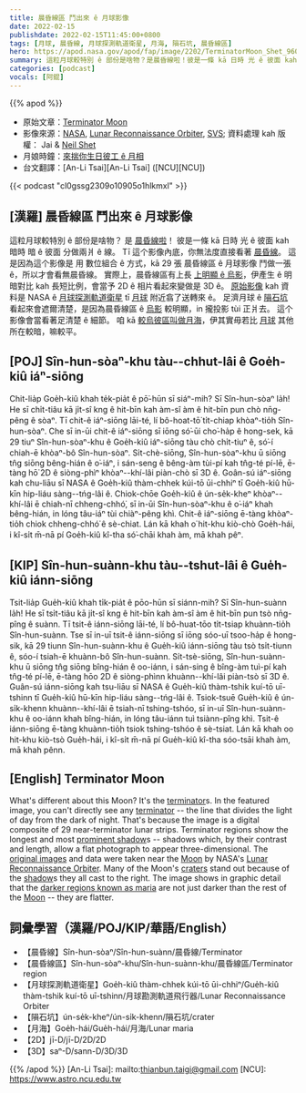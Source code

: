 ```yaml
---
title: 晨昏線區 鬥出來 ê 月球影像
date: 2022-02-15
publishdate: 2022-02-15T11:45:00+0800
tags: [月球, 晨昏線, 月球探測軌道衛星, 月海, 隕石坑, 晨昏線區]
hero: https://apod.nasa.gov/apod/fap/image/2202/TerminatorMoon_Shet_960.jpg
summary: 這粒月球較特別 ê 部份是啥物？是晨昏線啦！彼是一條 kā 日時 光 ê 彼面 kah 暗時 暗 ê 彼面 分做兩爿 ê 線。
categories: [podcast]
vocals: [阿錕]
---
```


{{% apod %}}

- 原始文章：[Terminator Moon](https://apod.nasa.gov/apod/ap220215.html)
- 影像來源：[NASA](https://www.nasa.gov/), [Lunar Reconnaissance Orbiter](https://lunar.gsfc.nasa.gov/), [SVS](https://svs.gsfc.nasa.gov/); 資料處理 kah 版權： Jai & [Neil Shet](mailto:neilshet@gmail.com)
- 月娘時鐘：[來揣你生日彼工 ê 月相](https://svs.gsfc.nasa.gov/4955)
- 台文翻譯：[An-Li Tsai][An-Li Tsai] ([NCU][NCU])

{{< podcast "cl0gssg2309o10905o1hlkmxl" >}}

## [漢羅] 晨昏線區 鬥出來 ê 月球影像
這粒月球較特別 ê 部份是啥物？
是 [晨昏線啦][terminator 1]！
彼是一條 kā 日時 光 ê 彼面 kah 暗時 暗 ê 彼面 分做兩爿 ê 線。
Tī 這个影像內底，你無法度直接看著 [晨昏線][terminator 2]。
這是因為這个影像是 用 數位組合 ê 方式，kā 29 張 晨昏線區 ê 月球影像 鬥做一張 ê，所以才會看無晨昏線。
實際上，晨昏線區有上長 [上明顯 ê 烏影][prominent shadow]，伊產生 ê 明暗對比 kah 長短比例，會當予 2D ê 相片看起來變做是 3D ê。
[原始影像][original images] kah 資料是 NASA ê [月球探測軌道衛星][Lunar Reconnaissance Orbiter] tī [月球][Moon 1] 附近翕了送轉來 ê。
足濟月球 ê [隕石坑][craters] 看起來會遮爾清楚，是因為晨昏線區 ê [烏影][shadow t] 較明顯，in 攏投影 tùi 正爿去。
這个影像會當看著足清楚 ê 細節。
咱 kā [較烏彼區叫做月海][darker regions known as maria]，伊其實毋若比 [月球][Moon 2] 其他所在較暗，嘛較平。

## [POJ] Sîn-hun-sòaⁿ-khu tàu--chhut-lâi ê Goe̍h-kiû iáⁿ-siōng
Chit-lia̍p Goe̍h-kiû khah te̍k-pia̍t ê pō͘-hūn sī siáⁿ-mih?
Sī Sîn-hun-sòaⁿ la̍h!
He sī chi̍t-tiâu kā ji̍t-sî kng ê hit-bīn kah àm-sî àm ê hit-bīn pun chò nn̄g-pêng ê sòaⁿ.
Tī chit-ê iáⁿ-siōng lāi-té, lí bô-hoat-tō͘ ti̍t-chiap khòaⁿ-tio̍h Sîn-hun-sòaⁿ.
Che sī in-ūi chit-ê iáⁿ-siōng sī iōng só͘-ūi cho͘-ha̍p ê hong-sek, kā 29 tiuⁿ Sîn-hun-sòaⁿ-khu ê Goe̍h-kiû iáⁿ-siōng tàu chò chi̍t-tiuⁿ ê, só͘-í chiah-ē khòaⁿ-bô Sîn-hun-sòaⁿ.
Si̍t-chè-siōng, Sîn-hun-sòaⁿ-khu ū siōng tn̂g siōng bêng-hián ê o͘-iáⁿ, i sán-seng ê bêng-àm tùi-pí kah tn̂g-té pí-lē, ē-tàng hō͘ 2D ê siòng-phìⁿ khòaⁿ--khí-lâi piàn-chò sī 3D ê.
Goân-sú iáⁿ-siōng kah chu-liāu sī NASA ê Goe̍h-kiû thàm-chhek kúi-tō ūi-chhiⁿ tī Goe̍h-kiû hū-kīn hip-liáu sàng--tńg-lâi ê.
Chiok-chōe Goe̍h-kiû ê ún-se̍k-kheⁿ khòaⁿ--khí-lâi ē chiah-nī chheng-chhó͘, sī in-ūi Sîn-hun-sòaⁿ-khu ê o͘-iáⁿ khah bêng-hián, in lóng tâu-iáⁿ tùi chiàⁿ-pêng khì.
Chit-ê iáⁿ-siōng ē-tàng khòaⁿ-tio̍h chiok chheng-chhó͘ ê sè-chiat.
Lán kā khah o͘ hit-khu kiò-chò Goe̍h-hái, i kî-si̍t m̄-nā pí Goe̍h-kiû kî-tha só͘-chāi khah àm, mā khah pêⁿ.

## [KIP] Sîn-hun-suànn-khu tàu--tshut-lâi ê Gue̍h-kiû iánn-siōng
Tsit-lia̍p Gue̍h-kiû khah ti̍k-pia̍t ê pōo-hūn sī siánn-mih?
Sī Sîn-hun-suànn la̍h!
He sī tsi̍t-tiâu kā ji̍t-sî kng ê hit-bīn kah àm-sî àm ê hit-bīn pun tsò nn̄g-pîng ê suànn.
Tī tsit-ê iánn-siōng lāi-té, lí bô-huat-tōo ti̍t-tsiap khuànn-tio̍h Sîn-hun-suànn.
Tse sī in-uī tsit-ê iánn-siōng sī iōng sóo-uī tsoo-ha̍p ê hong-sik, kā 29 tiunn Sîn-hun-suànn-khu ê Gue̍h-kiû iánn-siōng tàu tsò tsi̍t-tiunn ê, sóo-í tsiah-ē khuànn-bô Sîn-hun-suànn.
Si̍t-tsè-siōng, Sîn-hun-suànn-khu ū siōng tn̂g siōng bîng-hián ê oo-iánn, i sán-sing ê bîng-àm tuì-pí kah tn̂g-té pí-lē, ē-tàng hōo 2D ê siòng-phìnn khuànn--khí-lâi piàn-tsò sī 3D ê.
Guân-sú iánn-siōng kah tsu-liāu sī NASA ê Gue̍h-kiû thàm-tshik kuí-tō uī-tshinn tī Gue̍h-kiû hū-kīn hip-liáu sàng--tńg-lâi ê.
Tsiok-tsuē Gue̍h-kiû ê ún-si̍k-khenn khuànn--khí-lâi ē tsiah-nī tshing-tshóo, sī in-uī Sîn-hun-suànn-khu ê oo-iánn khah bîng-hián, in lóng tâu-iánn tuì tsiànn-pîng khì.
Tsit-ê iánn-siōng ē-tàng khuànn-tio̍h tsiok tshing-tshóo ê sè-tsiat.
Lán kā khah oo hit-khu kiò-tsò Gue̍h-hái, i kî-si̍t m̄-nā pí Gue̍h-kiû kî-tha sóo-tsāi khah àm, mā khah pênn.

## [English] Terminator Moon
What's different about this Moon?
It's the [terminator][terminator 1]s.
In the featured image, you can't directly see any [terminator][terminator 2] -- the line that divides the light of day from the dark of night.
That's because the image is a digital composite of 29 near-terminator lunar strips.
Terminator regions show the longest and most [prominent shadow][prominent shadow]s -- shadows which, by their contrast and length, allow a flat photograph to appear three-dimensional.
The [original images][original images] and data were taken near the [Moon][Moon 1] by NASA's [Lunar Reconnaissance Orbiter][Lunar Reconnaissance Orbiter].
Many of the Moon's [craters][craters] stand out because of the [shadow][shadow e]s they all cast to the right.
The image shows in graphic detail that the [darker regions known as maria][darker regions known as maria] are not just darker than the rest of the [Moon][Moon 2] -- they are flatter.

## 詞彙學習（漢羅/POJ/KIP/華語/English）
- 【晨昏線】Sîn-hun-sòaⁿ/Sîn-hun-suànn/晨昏線/Terminator
- 【晨昏線區】Sîn-hun-sòaⁿ-khu/Sîn-hun-suànn-khu/晨昏線區/Terminator region
- 【月球探測軌道衛星】Goe̍h-kiû thàm-chhek kúi-tō ūi-chhiⁿ/Gue̍h-kiû thàm-tshik kuí-tō uī-tshinn/月球勘測軌道飛行器/Lunar Reconnaissance Orbiter
- 【隕石坑】ún-se̍k-kheⁿ/ún-si̍k-khenn/隕石坑/crater
- 【月海】Goe̍h-hái/Gue̍h-hái/月海/Lunar maria
- 【2D】jī-D/jī-D/2D/2D
- 【3D】saⁿ-D/sann-D/3D/3D


{{% /apod %}}
[An-Li Tsai]: mailto:thianbun.taigi@gmail.com
[NCU]: https://www.astro.ncu.edu.tw

[copyright]: https://apod.nasa.gov/apod/fap/lib/about_apod.html#srapply

[terminator 1]:https://en.wikipedia.org/wiki/Terminator_(solar)
[terminator 2]:https://apod.nasa.gov/apod/ap180522.html
[prominent shadow]:https://i.pinimg.com/736x/1e/c4/a9/1ec4a9503ab9fdfaede7f3a6b93e5ba0--light-and-shadow-cat-silhouette.jpg
[original images]:https://svs.gsfc.nasa.gov/4768
[Moon 1]:https://solarsystem.nasa.gov/moons/earths-moon/in-depth/
[Lunar Reconnaissance Orbiter]:https://lunar.gsfc.nasa.gov/about.html
[craters]:https://spaceplace.nasa.gov/impact-crater/en/
[shadow e]:https://apod.nasa.gov/apod/ap211125.html
[shadow t]:https://apod.tw/daily/20211125/
[darker regions known as maria]:https://en.wikipedia.org/wiki/Lunar_mare#/media/File:Moon_names.svg
[Moon 2]:https://moon.nasa.gov/observe-the-moon-night/resources/moon-map/

